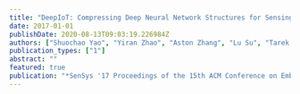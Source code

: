 ```yaml
---
title: "DeepIoT: Compressing Deep Neural Network Structures for Sensing Systems with a Compressor-Critic Framework"
date: 2017-01-01
publishDate: 2020-08-13T09:03:19.226984Z
authors: ["Shuochao Yao", "Yiran Zhao", "Aston Zhang", "Lu Su", "Tarek Abdelzaher"]
publication_types: ["1"]
abstract: ""
featured: true
publication: "*SenSys '17 Proceedings of the 15th ACM Conference on Embedded Network Sensor Systems*"
---
```


